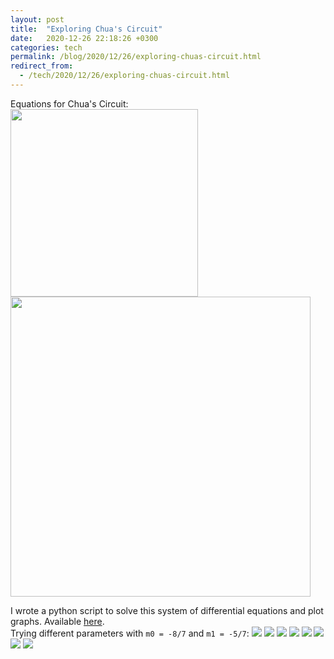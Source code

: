 ```yaml
---
layout: post
title:  "Exploring Chua's Circuit"
date:   2020-12-26 22:18:26 +0300
categories: tech
permalink: /blog/2020/12/26/exploring-chuas-circuit.html
redirect_from:
  - /tech/2020/12/26/exploring-chuas-circuit.html
---
```

Equations for Chua's Circuit:  
<img src="{{site.baseurl}}/assets/img/chua/system.png" width="300">  
<img src="{{site.baseurl}}/assets/img/chua/hx.png" width="480">


I wrote a python script to solve this system of differential equations and plot graphs. Available <a href="https://github.com/IvanLudvig/chua">here</a>.  
Trying different parameters with `m0 = -8/7` and `m1 = -5/7`:
<img src="{{site.baseurl}}/assets/img/chua/1.png">
<img src="{{site.baseurl}}/assets/img/chua/2.png">
<img src="{{site.baseurl}}/assets/img/chua/3.png">
<img src="{{site.baseurl}}/assets/img/chua/4.png">
<img src="{{site.baseurl}}/assets/img/chua/5.png">
<img src="{{site.baseurl}}/assets/img/chua/6.png">
<img src="{{site.baseurl}}/assets/img/chua/7.png">
<img src="{{site.baseurl}}/assets/img/chua/8.png">

